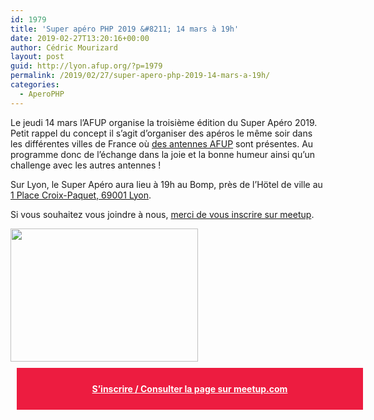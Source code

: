 ```yaml
---
id: 1979
title: 'Super apéro PHP 2019 &#8211; 14 mars à 19h'
date: 2019-02-27T13:20:16+00:00
author: Cédric Mourizard
layout: post
guid: http://lyon.afup.org/?p=1979
permalink: /2019/02/27/super-apero-php-2019-14-mars-a-19h/
categories:
  - AperoPHP
---
```

Le jeudi 14 mars l&rsquo;AFUP organise la troisième édition du Super Apéro 2019. Petit rappel du concept il s&rsquo;agit d&rsquo;organiser des apéros le même soir dans les différentes villes de France où [des antennes AFUP](https://afup.org/association/antennes) sont présentes. Au programme donc de l&rsquo;échange dans la joie et la bonne humeur ainsi qu&rsquo;un challenge avec les autres antennes !

Sur Lyon, le Super Apéro aura lieu à 19h au Bomp, près de l&rsquo;Hötel de ville au [1 Place Croix-Paquet, 69001 Lyon](https://goo.gl/maps/tjMndLV38mK2).

Si vous souhaitez vous joindre à nous, [merci de vous inscrire sur meetup](https://www.meetup.com/fr-FR/afup-lyon-php/events/259322155/).

<img class="aligncenter size-medium wp-image-1710" src="http://lyon.afup.org/files/2017/02/super_apero_php-300x213.png" alt="" width="300" height="213" srcset="https://lyon.afup.org/files/2017/02/super_apero_php-300x213.png 300w, https://lyon.afup.org/files/2017/02/super_apero_php-768x545.png 768w, https://lyon.afup.org/files/2017/02/super_apero_php-1024x727.png 1024w, https://lyon.afup.org/files/2017/02/super_apero_php-422x300.png 422w, https://lyon.afup.org/files/2017/02/super_apero_php.png 1156w" sizes="(max-width: 300px) 100vw, 300px" /> 

<div style="background-color: #ed1c40;width: 100%;padding: 25px;margin: 10px;font-weight: bold;text-align: center">
  <a style="color: #fff" href="https://www.meetup.com/fr-FR/afup-lyon-php/events/259322155/">S&rsquo;inscrire / Consulter la page sur meetup.com</a>
</div>